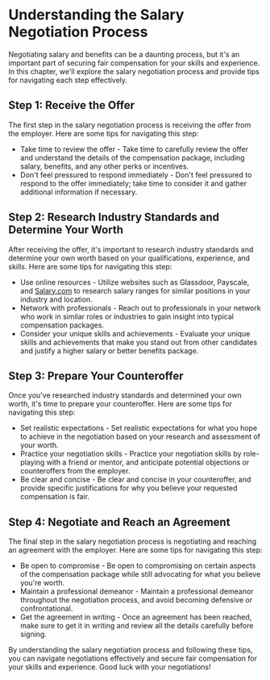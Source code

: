 Understanding the Salary Negotiation Process
=========================================================================================

Negotiating salary and benefits can be a daunting process, but it's an important part of securing fair compensation for your skills and experience. In this chapter, we'll explore the salary negotiation process and provide tips for navigating each step effectively.

Step 1: Receive the Offer
-------------------------

The first step in the salary negotiation process is receiving the offer from the employer. Here are some tips for navigating this step:

* Take time to review the offer - Take time to carefully review the offer and understand the details of the compensation package, including salary, benefits, and any other perks or incentives.
* Don't feel pressured to respond immediately - Don't feel pressured to respond to the offer immediately; take time to consider it and gather additional information if necessary.

Step 2: Research Industry Standards and Determine Your Worth
------------------------------------------------------------

After receiving the offer, it's important to research industry standards and determine your own worth based on your qualifications, experience, and skills. Here are some tips for navigating this step:

* Use online resources - Utilize websites such as Glassdoor, Payscale, and [Salary.com](http://Salary.com) to research salary ranges for similar positions in your industry and location.
* Network with professionals - Reach out to professionals in your network who work in similar roles or industries to gain insight into typical compensation packages.
* Consider your unique skills and achievements - Evaluate your unique skills and achievements that make you stand out from other candidates and justify a higher salary or better benefits package.

Step 3: Prepare Your Counteroffer
---------------------------------

Once you've researched industry standards and determined your own worth, it's time to prepare your counteroffer. Here are some tips for navigating this step:

* Set realistic expectations - Set realistic expectations for what you hope to achieve in the negotiation based on your research and assessment of your worth.
* Practice your negotiation skills - Practice your negotiation skills by role-playing with a friend or mentor, and anticipate potential objections or counteroffers from the employer.
* Be clear and concise - Be clear and concise in your counteroffer, and provide specific justifications for why you believe your requested compensation is fair.

Step 4: Negotiate and Reach an Agreement
----------------------------------------

The final step in the salary negotiation process is negotiating and reaching an agreement with the employer. Here are some tips for navigating this step:

* Be open to compromise - Be open to compromising on certain aspects of the compensation package while still advocating for what you believe you're worth.
* Maintain a professional demeanor - Maintain a professional demeanor throughout the negotiation process, and avoid becoming defensive or confrontational.
* Get the agreement in writing - Once an agreement has been reached, make sure to get it in writing and review all the details carefully before signing.

By understanding the salary negotiation process and following these tips, you can navigate negotiations effectively and secure fair compensation for your skills and experience. Good luck with your negotiations!

